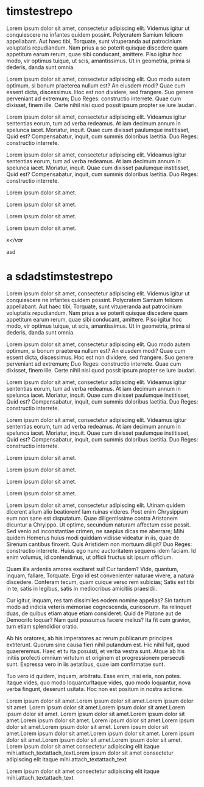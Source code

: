 timstestrepo
============
Lorem ipsum dolor sit amet, consectetur adipiscing elit. Videmus igitur ut conquiescere ne infantes quidem possint. Polycratem Samium felicem appellabant. Aut haec tibi, Torquate, sunt vituperanda aut patrocinium voluptatis repudiandum. Nam prius a se poterit quisque discedere quam appetitum earum rerum, quae sibi conducant, amittere. Piso igitur hoc modo, vir optimus tuique, ut scis, amantissimus. Ut in geometria, prima si dederis, danda sunt omnia. 

Lorem ipsum dolor sit amet, consectetur adipiscing elit. Quo modo autem optimum, si bonum praeterea nullum est? An eiusdem modi? Quae cum essent dicta, discessimus. Hoc est non dividere, sed frangere. Suo genere perveniant ad extremum; Duo Reges: constructio interrete. Quae cum dixisset, finem ille. Certe nihil nisi quod possit ipsum propter se iure laudari.

Lorem ipsum dolor sit amet, consectetur adipiscing elit. Videamus igitur sententias eorum, tum ad verba redeamus. At iam decimum annum in spelunca iacet. Moriatur, inquit. Quae cum dixisset paulumque institisset, Quid est? Compensabatur, inquit, cum summis doloribus laetitia. Duo Reges: constructio interrete. 

Lorem ipsum dolor sit amet, consectetur adipiscing elit. Videamus igitur sententias eorum, tum ad verba redeamus. At iam decimum annum in spelunca iacet. Moriatur, inquit. Quae cum dixisset paulumque institisset, Quid est? Compensabatur, inquit, cum summis doloribus laetitia. Duo Reges: constructio interrete. 

Lorem ipsum dolor sit amet.

Lorem ipsum dolor sit amet.

Lorem ipsum dolor sit amet.

Lorem ipsum dolor sit amet.

 <var> x</var

 asd

 a
 sdadstimstestrepo
============
Lorem ipsum dolor sit amet, consectetur adipiscing elit. Videmus igitur ut conquiescere ne infantes quidem possint. Polycratem Samium felicem appellabant. Aut haec tibi, Torquate, sunt vituperanda aut patrocinium voluptatis repudiandum. Nam prius a se poterit quisque discedere quam appetitum earum rerum, quae sibi conducant, amittere. Piso igitur hoc modo, vir optimus tuique, ut scis, amantissimus. Ut in geometria, prima si dederis, danda sunt omnia. 

Lorem ipsum dolor sit amet, consectetur adipiscing elit. Quo modo autem optimum, si bonum praeterea nullum est? An eiusdem modi? Quae cum essent dicta, discessimus. Hoc est non dividere, sed frangere. Suo genere perveniant ad extremum; Duo Reges: constructio interrete. Quae cum dixisset, finem ille. Certe nihil nisi quod possit ipsum propter se iure laudari.

Lorem ipsum dolor sit amet, consectetur adipiscing elit. Videamus igitur sententias eorum, tum ad verba redeamus. At iam decimum annum in spelunca iacet. Moriatur, inquit. Quae cum dixisset paulumque institisset, Quid est? Compensabatur, inquit, cum summis doloribus laetitia. Duo Reges: constructio interrete. 

Lorem ipsum dolor sit amet, consectetur adipiscing elit. Videamus igitur sententias eorum, tum ad verba redeamus. At iam decimum annum in spelunca iacet. Moriatur, inquit. Quae cum dixisset paulumque institisset, Quid est? Compensabatur, inquit, cum summis doloribus laetitia. Duo Reges: constructio interrete. 

Lorem ipsum dolor sit amet.

Lorem ipsum dolor sit amet.

Lorem ipsum dolor sit amet.

Lorem ipsum dolor sit amet.

 Lorem ipsum dolor sit amet, consectetur adipiscing elit. Utinam quidem dicerent alium alio beatiorem! Iam ruinas videres. Post enim Chrysippum eum non sane est disputatum. Quae diligentissime contra Aristonem dicuntur a Chryippo. Ut optime, secundum naturam affectum esse possit. Sed venio ad inconstantiae crimen, ne saepius dicas me aberrare; Mihi quidem Homerus huius modi quiddam vidisse videatur in iis, quae de Sirenum cantibus finxerit. Quis Aristidem non mortuum diligit? Duo Reges: constructio interrete. Huius ego nunc auctoritatem sequens idem faciam. Id enim volumus, id contendimus, ut officii fructus sit ipsum officium. 

Quam illa ardentis amores excitaret sui! Cur tandem? Vide, quantum, inquam, fallare, Torquate. Ergo id est convenienter naturae vivere, a natura discedere. Conferam tecum, quam cuique verso rem subicias; Satis est tibi in te, satis in legibus, satis in mediocribus amicitiis praesidii. 

Cur igitur, inquam, res tam dissimiles eodem nomine appellas? Sin tantum modo ad indicia veteris memoriae cognoscenda, curiosorum. Ita relinquet duas, de quibus etiam atque etiam consideret. Quid de Platone aut de Democrito loquar? Nam quid possumus facere melius? Ita fit cum gravior, tum etiam splendidior oratio. 

Ab his oratores, ab his imperatores ac rerum publicarum principes extiterunt. Quorum sine causa fieri nihil putandum est. Hic nihil fuit, quod quaereremus. Haec et tu ita posuisti, et verba vestra sunt. Atque ab his initiis profecti omnium virtutum et originem et progressionem persecuti sunt. Expressa vero in iis aetatibus, quae iam confirmatae sunt. 

Tuo vero id quidem, inquam, arbitratu. Esse enim, nisi eris, non potes. Itaque vides, quo modo loquanturItaque vides, quo modo loquantur, nova verba fingunt, deserunt usitata. Hoc non est positum in nostra actione.


 Lorem ipsum dolor sit amet.Lorem ipsum dolor sit amet.Lorem ipsum dolor sit amet.
 Lorem ipsum dolor sit amet.Lorem ipsum dolor sit amet.Lorem ipsum dolor sit amet.
 Lorem ipsum dolor sit amet.Lorem ipsum dolor sit amet.Lorem ipsum dolor sit amet.
 Lorem ipsum dolor sit amet.Lorem ipsum dolor sit amet.Lorem ipsum dolor sit amet.
  Lorem ipsum dolor sit amet.Lorem ipsum dolor sit amet.Lorem ipsum dolor sit amet.
 Lorem ipsum dolor sit amet.Lorem ipsum dolor sit amet.Lorem ipsum dolor sit amet.
Lorem ipsum dolor sit amet consectetur adipiscing elit itaque mihi.attach_textattach_textLorem ipsum dolor sit amet consectetur adipiscing elit itaque mihi.attach_textattach_text

Lorem ipsum dolor sit amet consectetur adipiscing elit itaque mihi.attach_textattach_text